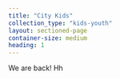```yaml
---
title: "City Kids"
collection_type: "kids-youth"
layout: sectioned-page
container-size: medium
heading: 1
---
```


We are back!
Hh
